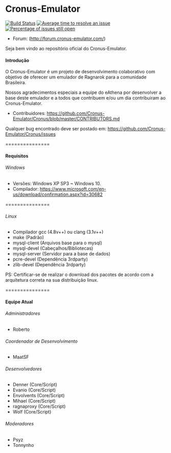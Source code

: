 Cronus-Emulator
===============

[![Build Status](https://travis-ci.org/Cronus-Emulator/Cronus.png?branch=master)](https://travis-ci.org/Cronus-Emulator/Cronus) [![Average time to resolve an issue](http://isitmaintained.com/badge/resolution/cronus-emulator/cronus.svg)](http://isitmaintained.com/project/cronus-emulator/cronus "Average time to resolve an issue") [![Percentage of issues still open](http://isitmaintained.com/badge/open/cronus-emulator/cronus.svg)](http://isitmaintained.com/project/cronus-emulator/cronus "Percentage of issues still open")

* Forum: (http://forum.cronus-emulator.com/)

Seja bem vindo ao repositório oficial do Cronus-Emulator.


#### Introdução
O Cronus-Emulator é um projeto de desenvolvimento colaborativo com objetivo de oferecer um emulador de Ragnarok para
a comunidade Brasileira.

Nossos agradecimentos especiais a equipe do eAthena por desenvolver a base deste emulador e a todos que contribuem e/ou um dia contribuiram ao Cronus-Emulator.
- Contribuidores: https://github.com/Cronus-Emulator/Cronus/blob/master/CONTRIBUTORS.md

Qualquer bug encontrado deve ser postado em: https://github.com/Cronus-Emulator/Cronus/issues

===============
#### Requisitos

###### Windows
- Versões: Windows XP SP3 ~ Windows 10.
- Compilador: https://www.microsoft.com/en-us/download/confirmation.aspx?id=30682

===============

###### Linux
 - Compilador gcc (4.8v++) ou clang (3.1v++) 
 - make           (Padrão)
 - mysql-client   (Arquivos base para o mysql)
 - mysql-devel    (Cabeçalhos/Bibliotecas)
 - mysql-server   (Servidor para a base de dados)
 - pcre-devel     (Dependência 3rdparty)
 - zlib-devel     (Dependência 3rdparty)
 
PS: Certificar-se de realizar o download dos pacotes de acordo com a arquitetura correta na sua distribuição linux.

===============
#### Equipe Atual

###### Administradores

- Roberto

###### Coordenador de Desenvolvimento

- MaatSF

###### Desenvolvedores

- Denner (Core/Script)
- Evanio (Core/Script)
- Envolvents (Core/Script)
- Mihael (Core/Script)
- ragnaproxy (Core/Script)
- Wolf (Core/Script)

###### Moderadores

- Psyz
- Tonnynho

